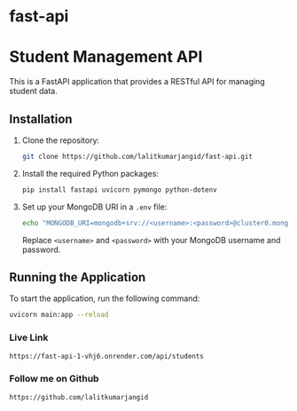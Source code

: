 # fast-api
# Student Management API

This is a FastAPI application that provides a RESTful API for managing student data.

## Installation

1. Clone the repository:
    ```bash
    git clone https://github.com/lalitkumarjangid/fast-api.git
    
    ```

2. Install the required Python packages:
    ```bash
    pip install fastapi uvicorn pymongo python-dotenv
    ```

3. Set up your MongoDB URI in a `.env` file:
    ```bash
    echo "MONGODB_URI=mongodb+srv://<username>:<password>@cluster0.mongodb.net/" > .env
    ```
    Replace `<username>` and `<password>` with your MongoDB username and password.

## Running the Application

To start the application, run the following command:

```bash
uvicorn main:app --reload
```
### Live Link

```bash
https://fast-api-1-vhj6.onrender.com/api/students
```

### Follow me on Github
```bash
https://github.com/lalitkumarjangid
```
